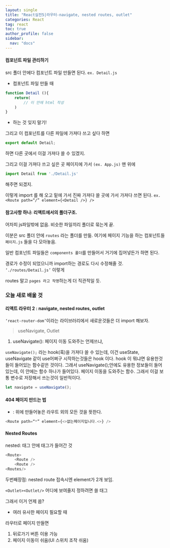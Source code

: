 ```yaml
---
layout: single
title: "React실전5|라우터-navigate, nested routes, outlet"
categories: React
tag: react
toc: true
author_profile: false
sidebar:
  nav: "docs"
---
```


#### 컴포넌트 파일 관리하기

src 폴더 안에다 컴포넌트 파일 만들면 된다. `ex. Detail.js`

- 컴포넌트 파일 만들 때

```js
function Detail (){
	return(
		// 이 안에 html 작성
	)
}
```

- 하는 것 잊지 말기!


그리고 이 컴포넌트를 다른 파일에 가져다 쓰고 싶다 하면

```js
export default Detail; 
```

하면 다른 곳에서 이걸 가져다 쓸 수 있겠지.

그리고 이걸  가져다 쓰고 싶은 곳 페이지에 가서 `(ex. App.js)`
맨 위에 
```js
import Detail from './Detail.js'
```
해주면 되겠지.

이렇게 import 를 해 오고
밑에 가서 진짜 가져다 쓸 곳에 가서 
가져다 쓰면 된다.
`ex. <Route path=“/” element={<Detail />} />`

#### 참고사항 하나: 리액트에서의 폴더구조.


어차피 js파일밖에 없음. 비슷한 파일끼리 폴더로 묶는게 끝.

이분은 src 폴더 안에 `routes` 라는 폴더를 만듦.
여기에 페이지 기능을 하는 컴포넌트들 `페이지.js` 들을 다 모아놓음.

일반 컴포넌트 파일들은 
`components 폴더`를 만들어서 거기에 집어넣든가 하면 된다.

경로가 수정이 되었으니까 import하는 경로도 다시 수정해줄 것.
` ‘./routes/Detail.js’` 이렇게

routes 말고 `pages 라고 작명`하는게 더 직관적일 듯.


### 오늘 새로 배울 것
####  리액트 라우터 2 : navigate, nested routes, outlet
`‘react-router-dom’`이라는 라이브러리에서 새로운것들은 더 import 해보자.

> useNavigate, Outlet


1. useNavigate(): 페이지 이동 도와주는
언제쓰냐,

`useNavigate();` 라는 hook(훅)을 가져다 쓸 수 있는데,
이건 useState, useNavigate 같이 use어쩌구 시작하는것들은 hook 이다.
hook 이 뭐냐면 유용한것들이 들어있는 함수같은 것이다.
그래서 useNavigate();안에도 유용한 정보들이 들어있는데,
이 안에는 함수 하나가 들어있다. 페이지 이동을 도와주는 함수.
그래서 이걸 보통 변수로 저장해서 쓰는것이 일반적이다.
```js
let navigate = useNavigate();
```


#### 404 페이지 만드는 법
* : 위에 만들어놓은 라우트 외의 모든 것을 뜻한다.
```js
<Route path=“*” element={<>없는페이지입니다.<>} />
```


#### Nested Routes
nested: 태그 안에 태그가 들어간 것
```js
<Route>
	<Route />
	<Route />
<Routes/>
```


두번째장점: nested route 접속시엔 element가 2개 보임.

`<Outlet><Outlet/>`
어디에 보여줄지 정하려면 쓸 태그


그래서 이거 언제 씀?
- 여러 유사한 페이지 필요할 때

라우터로 페이지 만들면 
1. 뒤로가기 버튼 이용 가능
2. 페이지 이동이 쉬움(UI 스위치 조작 쉬움)
